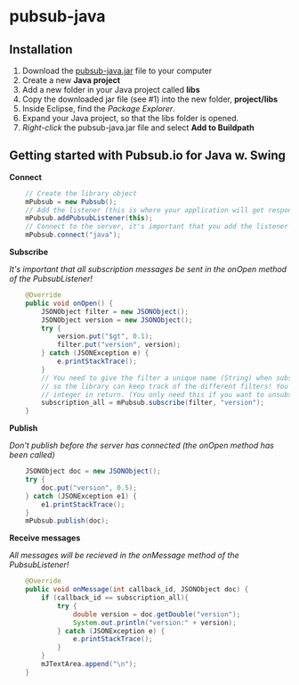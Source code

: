 # pubsub-java

## Installation

1. Download the [pubsub-java.jar](https://github.com/downloads/pubsubio/pubsub-java/pubsub-java.jar) file to your computer
2. Create a new **Java project**
3. Add a new folder in your Java project called **libs**
4. Copy the downloaded jar file (see #1) into the new folder, **project/libs**
5. Inside Eclipse, find the *Package Explorer*.
6. Expand your Java project, so that the libs folder is opened.
7. *Right-click* the pubsub-java.jar file and select **Add to Buildpath**

## Getting started with Pubsub.io for Java w. Swing

**Connect**

``` java
	// Create the library object
	mPubsub = new Pubsub();
	// Add the listener (this is where your application will get responses from the server)
	mPubsub.addPubsubListener(this);
	// Connect to the server, it's important that you add the listener first!
	mPubsub.connect("java");
```

**Subscribe**

*It's important that all subscription messages be sent in the onOpen method of the PubsubListener!*

``` java
	@Override
	public void onOpen() {
		JSONObject filter = new JSONObject();
		JSONObject version = new JSONObject();
		try {
			version.put("$gt", 0.1);
			filter.put("version", version);
		} catch (JSONException e) {
			e.printStackTrace();
		}
		// You need to give the filter a unique name (String) when subscribing, this is 
		// so the library can keep track of the different filters! You will get a unique
		// integer in return. (You only need this if you want to unsubscribe at some point!)
		subscription_all = mPubsub.subscribe(filter, "version");
	}
```

**Publish**

*Don't publish before the server has connected (the onOpen method has been called)*

``` java
	JSONObject doc = new JSONObject();
	try {
		doc.put("version", 0.5);
	} catch (JSONException e1) {
		e1.printStackTrace();
	}
	mPubsub.publish(doc);
```

**Receive messages**

*All messages will be recieved in the onMessage method of the PubsubListener!*

``` java
	@Override
	public void onMessage(int callback_id, JSONObject doc) {
		if (callback_id == subscription_all){
			try {
				double version = doc.getDouble("version");
				System.out.println("version:" + version);
			} catch (JSONException e) {
				e.printStackTrace();
			}
		}
		mJTextArea.append("\n");
	}
```